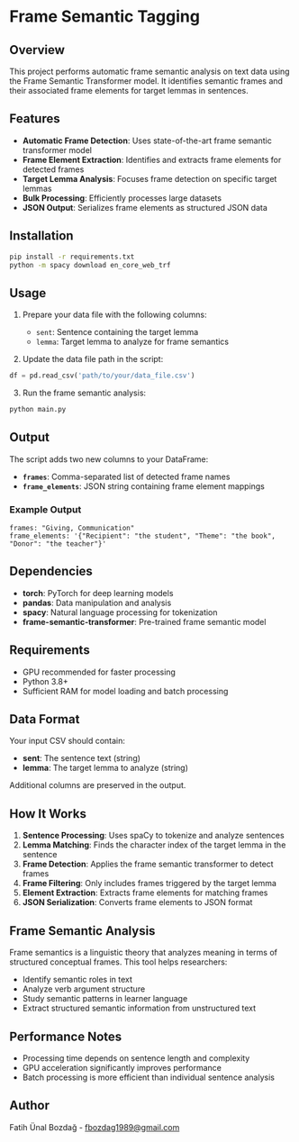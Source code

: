 # Frame Semantic Tagging

## Overview
This project performs automatic frame semantic analysis on text data using the Frame Semantic Transformer model. It identifies semantic frames and their associated frame elements for target lemmas in sentences.

## Features
- **Automatic Frame Detection**: Uses state-of-the-art frame semantic transformer model
- **Frame Element Extraction**: Identifies and extracts frame elements for detected frames
- **Target Lemma Analysis**: Focuses frame detection on specific target lemmas
- **Bulk Processing**: Efficiently processes large datasets
- **JSON Output**: Serializes frame elements as structured JSON data

## Installation
```bash
pip install -r requirements.txt
python -m spacy download en_core_web_trf
```

## Usage
1. Prepare your data file with the following columns:
   - `sent`: Sentence containing the target lemma
   - `lemma`: Target lemma to analyze for frame semantics

2. Update the data file path in the script:
```python
df = pd.read_csv('path/to/your/data_file.csv')
```

3. Run the frame semantic analysis:
```bash
python main.py
```

## Output
The script adds two new columns to your DataFrame:
- **`frames`**: Comma-separated list of detected frame names
- **`frame_elements`**: JSON string containing frame element mappings

### Example Output
```
frames: "Giving, Communication"
frame_elements: '{"Recipient": "the student", "Theme": "the book", "Donor": "the teacher"}'
```

## Dependencies
- **torch**: PyTorch for deep learning models
- **pandas**: Data manipulation and analysis
- **spacy**: Natural language processing for tokenization
- **frame-semantic-transformer**: Pre-trained frame semantic model

## Requirements
- GPU recommended for faster processing
- Python 3.8+
- Sufficient RAM for model loading and batch processing

## Data Format
Your input CSV should contain:
- **sent**: The sentence text (string)
- **lemma**: The target lemma to analyze (string)

Additional columns are preserved in the output.

## How It Works
1. **Sentence Processing**: Uses spaCy to tokenize and analyze sentences
2. **Lemma Matching**: Finds the character index of the target lemma in the sentence
3. **Frame Detection**: Applies the frame semantic transformer to detect frames
4. **Frame Filtering**: Only includes frames triggered by the target lemma
5. **Element Extraction**: Extracts frame elements for matching frames
6. **JSON Serialization**: Converts frame elements to JSON format

## Frame Semantic Analysis
Frame semantics is a linguistic theory that analyzes meaning in terms of structured conceptual frames. This tool helps researchers:
- Identify semantic roles in text
- Analyze verb argument structure
- Study semantic patterns in learner language
- Extract structured semantic information from unstructured text

## Performance Notes
- Processing time depends on sentence length and complexity
- GPU acceleration significantly improves performance
- Batch processing is more efficient than individual sentence analysis

## Author
Fatih Ünal Bozdağ - fbozdag1989@gmail.com
